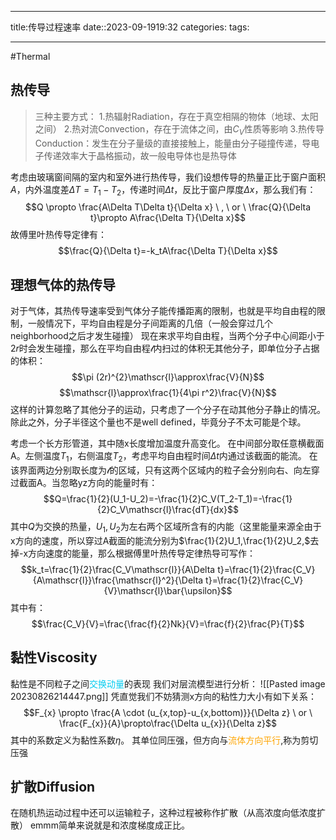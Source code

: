 
--- 
title:传导过程速率
date::2023-09-1919:32
categories:
tags:

---
#Thermal 
## 热传导
>三种主要方式：
>1.热辐射Radiation，存在于真空相隔的物体（地球、太阳之间）
>2.热对流Convection，存在于流体之间，由$C_V$性质等影响
>3.热传导Conduction：发生在分子量级的直接接触上，能量由分子碰撞传递，导电子传递效率大于晶格振动，故一般电导体也是热导体

考虑由玻璃窗间隔的室内和室外进行热传导，我们设想传导的热量正比于窗户面积$A$，内外温度差$\Delta T=T_1-T_2$，传递时间$\Delta t$，反比于窗户厚度$\Delta x$，那么我们有：
$$Q \propto \frac{A\Delta T\Delta t}{\Delta x} \ , \ or  \ \frac{Q}{\Delta t}\propto A\frac{\Delta T}{\Delta x}$$
故傅里叶热传导定律有：
$$\frac{Q}{\Delta t}=-k_tA\frac{\Delta T}{\Delta x}$$

## 理想气体的热传导
对于气体，其热传导速率受到气体分子能传播距离的限制，也就是平均自由程的限制，一般情况下，平均自由程是分子间距离的几倍（一般会穿过几个neighborhood之后才发生碰撞）
现在来求平均自由程，当两个分子中心间距小于$2r$时会发生碰撞，那么在平均自由程$\mathscr{l}$内扫过的体积无其他分子，即单位分子占据的体积：
$$\pi (2r)^{2}\mathscr{l}\approx\frac{V}{N}$$
$$\mathscr{l}\approx\frac{1}{4\pi r^2}\frac{V}{N}$$
这样的计算忽略了其他分子的运动，只考虑了一个分子在动其他分子静止的情况。
除此之外，分子半径这个量也不是well defined，毕竟分子不太可能是个球。

考虑一个长方形管道，其中随x长度增加温度升高变化。
在中间部分取任意横截面A。左侧温度$T_1$，右侧温度$T_2$，考虑平均自由程时间$\Delta t$内通过该截面的能流。
在该界面两边分别取长度为$\mathscr{l}$的区域，只有这两个区域内的粒子会分别向右、向左穿过截面A。当忽略yz方向的能量时有：
$$Q=\frac{1}{2}(U_1-U_2)=-\frac{1}{2}C_V(T_2-T_1)=-\frac{1}{2}C_V\mathscr{l}\frac{dT}{dx}$$
其中$Q$为交换的热量，$U_1,U_2$为左右两个区域所含有的内能（这里能量来源全由于x方向的速度，所以穿过A截面的能流分别为$\frac{1}{2}U_1,\frac{1}{2}U_2,$去掉-x方向速度的能量，那么根据傅里叶热传导定律热导可写作：
$$k_t=\frac{1}{2}\frac{C_V\mathscr{l}}{A\Delta t}=\frac{1}{2}\frac{C_V}{A\mathscr{l}}\frac{\mathscr{l}^2}{\Delta t}=\frac{1}{2}\frac{C_V}{V}\mathscr{l}\bar{\upsilon}$$
其中有：
$$\frac{C_V}{V}=\frac{\frac{f}{2}Nk}{V}=\frac{f}{2}\frac{P}{T}$$

## 黏性Viscosity
黏性是不同粒子之间<font color=##33CCFF>交换动量</font>的表现
我们对层流模型进行分析：
![[Pasted image 20230826214447.png]]
凭直觉我们不妨猜测x方向的粘性力大小有如下关系：
$$F_{x} \propto \frac{A \cdot (u_{x,top}-u_{x,bottom)}}{\Delta z} \ or \ \frac{F_{x}}{A}\propto\frac{\Delta u_{x}}{\Delta z}$$
其中的系数定义为黏性系数$\eta$。
其单位同压强，但方向与<font color=orange>流体方向平行</font>,称为剪切压强

## 扩散Diffusion
在随机热运动过程中还可以运输粒子，这种过程被称作扩散（从高浓度向低浓度扩散）
emmm简单来说就是和浓度梯度成正比。
